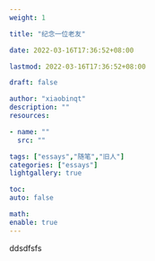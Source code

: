 ```yaml
---
weight: 1

title: "纪念一位老友"

date: 2022-03-16T17:36:52+08:00

lastmod: 2022-03-16T17:36:52+08:00

draft: false

author: "xiaobinqt"
description: ""
resources:

- name: ""
  src: ""

tags: ["essays","随笔","旧人"]
categories: ["essays"]
lightgallery: true

toc:
auto: false

math:
enable: true
---
```


<!--more-->

ddsdfsfs